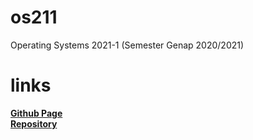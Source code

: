 # os211
Operating Systems 2021-1 (Semester Genap 2020/2021)

# links
[**Github Page**](https://csq307.github.io/os211/)\
[**Repository**](https://github.com/csq307/os211)


